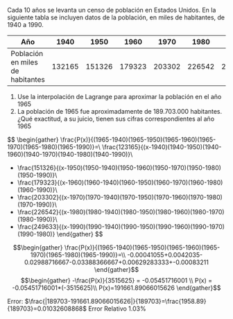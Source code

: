 Cada 10 años se levanta un censo de población en Estados Unidos. En la siguiente tabla se incluyen datos de la población, en miles de habitantes, de 1940 a 1990.

| Año                              | 1940   | 1950   | 1960   | 1970   | 1980   | 1990   |
| -------------------------------- | ------ | ------ | ------ | ------ | ------ | ------ |
| Población en miles de habitantes | 132165 | 151326 | 179323 | 203302 | 226542 | 249633 |
1. Use la interpolación de Lagrange para aproximar la población en el año 1965
2. La población de 1965 fue aproximadamente de 189.703.000 habitantes. ¿Qué exactitud, a su juicio, tienen sus cifras correspondientes al año 1965

$$
\begin{gather}
\frac{P(x)}{(1965-1940)(1965-1950)(1965-1960)(1965-1970)(1965-1980)(1965-1990)}=\\
\frac{123165}{(x-1940)(1940-1950)(1940-1960)(1940-1970)(1940-1980)(1940-1990)}\\
+ \frac{151326}{(x-1950)(1950-1940)(1950-1960)(1950-1970)(1950-1980)(1950-1990)}\\
+ \frac{179323}{(x-1960)(1960-1940)(1960-1950)(1960-1970)(1960-1980)(1960-1990)}\\
+ \frac{203302}{(x-1970)(1970-1940)(1970-1950)(1970-1960)(1970-1980)(1970-1990)}\\
+ \frac{226542}{(x-1980)(1980-1940)(1980-1950)(1980-1960)(1980-1970)(1980-1990)}\\
+ \frac{249633}{(x-1990)(1990-1940)(1990-1950)(1990-1960)(1990-1970)(1990-1980)}
\end{gather}
$$

$$\begin{gather}
\frac{P(x)}{(1965-1940)(1965-1950)(1965-1960)(1965-1970)(1965-1980)(1965-1990)}=\\
-0.00041055+0.0042035-0.02988716667-0.03388366667+0.00629283333+-0.00083211
\end{gather}$$
$$\begin{gather}
-\frac{P(x)}{3515625} = -0.05451716001 \\
P(x) = -0.05451716001*(-3515625)\\
P(x)=191661.89066015626
\end{gather}$$

Error: $\frac{|189703-191661.89066015626|}{189703}=\frac{1958.89}{189703}=0.01032608868$
Error Relativo 1.03%


